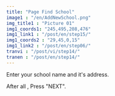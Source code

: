 ```yaml
---
title: "Page Find School"
image1 : "/en/AddNewSchool.png"
img_title1 : "Picture 01"
img1_coords1: "245,495,208,476"
img1_link1 : "/post/en/step15/"
img1_coords2 : "29,45,0,15"
img1_link2 : "/post/en/step06/"
tranvi : "/post/vi/step14/"
tranen : "/post/en/step14/"
---
```

Enter your school name and it's address. 

After all , Press "NEXT".